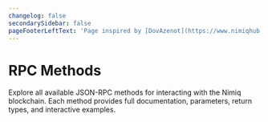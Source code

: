 ```yaml
---
changelog: false
secondarySidebar: false
pageFooterLeftText: 'Page inspired by [DovAzenot](https://www.nimiqhub.com/docs/rpc)'
---
```


<script setup lang="ts">
import CategoryGrid from '@theme/components/CategoryGrid.vue'
import { data as methods } from '../../.vitepress/data/rpc-methods.data'
</script>

# RPC Methods

Explore all available JSON-RPC methods for interacting with the Nimiq blockchain. Each method provides full documentation, parameters, return types, and interactive examples.

<CategoryGrid :groups="methods" />
